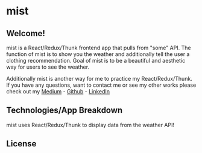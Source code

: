 # mist

## Welcome!
mist is a React/Redux/Thunk frontend app that pulls from "some" API. The function of mist is to show you the weather and additionally tell the user a clothing recommendation. Goal of mist is to be a beautiful and aesthetic way for users to see the weather.

Additionally mist is another way for me to practice my React/Redux/Thunk. If you have any questions, want to contact me or see my other works please check out my [Medium](https://emrichmp.medium.com/) - [Github](https://github.com/emrichmp/) - [LinkedIn](https://www.linkedin.com/in/emrich-michael-perrier/)

## Technologies/App Breakdown
mist uses React/Redux/Thunk to display data from the weather API!

## License